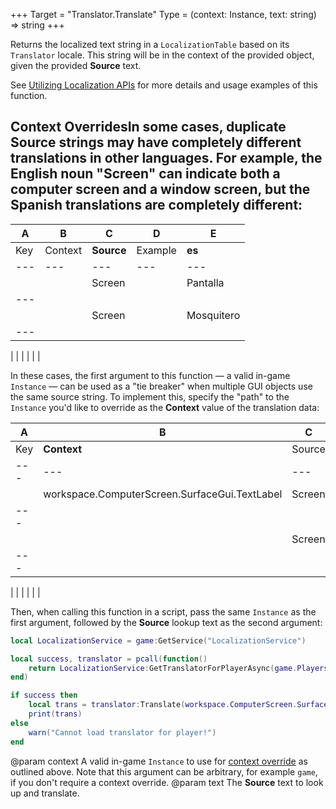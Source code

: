 +++
Target = "Translator.Translate"
Type = (context: Instance, text: string) => string
+++

Returns the localized text string in a `LocalizationTable` based on its `Translator` locale. This string will be in the context of the provided object, given the provided **Source** text.See [Utilizing Localization APIs](https://developer.roblox.com/search#stq=utilizing%20localization%20apis) for more details and usage examples of this function.## Context OverridesIn some cases, duplicate **Source** strings may have completely different translations in other languages. For example, the English noun "Screen" can indicate both a computer screen and a window screen, but the Spanish translations are completely different:| A | B | C | D | E || --- | --- | --- | --- | --- || Key | Context | **Source** | Example | **es** || --- | --- | --- | --- | --- ||  |  | Screen |  | Pantalla || --- ||  |  | Screen |  | Mosquitero || --- ||  |  |  |  |  |In these cases, the first argument to this function — a valid in-game `Instance`&nbsp;&mdash; can be used as a "tie&nbsp;breaker" when multiple GUI objects use the same source string. To implement this, specify the "path" to the `Instance` you'd like to override as the **Context** value of the translation data:| A | B | C | D | E || --- | --- | --- | --- | --- || Key | **Context** | Source | Example | es || --- | --- | --- | --- | --- ||  | workspace.ComputerScreen.SurfaceGui.TextLabel | Screen |  | Pantalla || --- ||  |  | Screen |  | Mosquitero || --- ||  |  |  |  |  |Then, when calling this function in a script, pass the same `Instance` as the first argument, followed by the **Source** lookup text as the second argument:```lualocal LocalizationService = game:GetService("LocalizationService")local success, translator = pcall(function()	return LocalizationService:GetTranslatorForPlayerAsync(game.Players.LocalPlayer)end)if success then	local trans = translator:Translate(workspace.ComputerScreen.SurfaceGui.TextLabel, "Screen")	print(trans)else	warn("Cannot load translator for player!")end```@param context A valid <span class="text-nowrap">in-game</span> `Instance` to use for <a href="#translate-context-overrides">context&nbsp;override</a> as outlined above. Note that this argument can be arbitrary, for example `game`, if you don't require a context override.@param text The **Source** text to look up and translate.